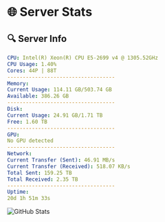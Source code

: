 # 🌐 Server Stats
## 🔍 Server Info
```yaml
CPU: Intel(R) Xeon(R) CPU E5-2699 v4 @ 1305.52GHz
CPU Usage: 1.40%
Cores: 44P | 88T
-----------------------------------
Memory:
Current Usage: 114.11 GB/503.74 GB
Available: 386.26 GB
-----------------------------------
Disk:
Current Usage: 24.91 GB/1.71 TB
Free: 1.60 TB
-----------------------------------
GPU:
No GPU detected
-----------------------------------
Network:
Current Transfer (Sent): 46.91 MB/s
Current Transfer (Received): 518.07 KB/s
Total Sent: 159.25 TB
Total Received: 2.35 TB
-----------------------------------
Uptime:
20d 1h 51m 33s
```
![GitHub Stats](https://img.shields.io/badge/Updated-2025-02-28_00:34:51-blue)